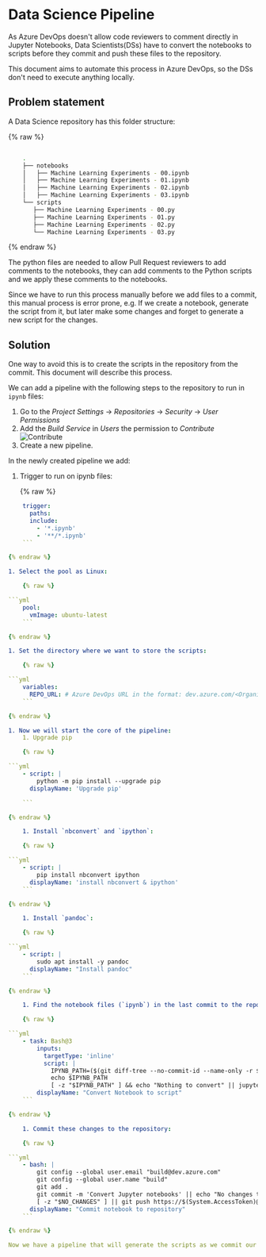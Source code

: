 # Data Science Pipeline

As Azure DevOps doesn't allow code reviewers to comment directly in Jupyter Notebooks, Data Scientists(DSs) have
to convert the notebooks to scripts before they commit and push these files to the repository.

This document aims to automate this process in Azure DevOps, so the DSs don't need to execute anything locally.

## Problem statement

A Data Science repository has this folder structure:

{% raw %}

```bash

    .
    ├── notebooks
    │   ├── Machine Learning Experiments - 00.ipynb
    │   ├── Machine Learning Experiments - 01.ipynb
    │   ├── Machine Learning Experiments - 02.ipynb
    │   ├── Machine Learning Experiments - 03.ipynb
    └── scripts
       ├── Machine Learning Experiments - 00.py
       ├── Machine Learning Experiments - 01.py
       ├── Machine Learning Experiments - 02.py
       └── Machine Learning Experiments - 03.py

```

{% endraw %}

The python files are needed to allow Pull Request reviewers to add comments to the notebooks, they can add comments
to the Python scripts and we apply these comments to the notebooks.

Since we have to run this process manually before we add files to a commit, this manual process is error prone, e.g.
If we create a notebook, generate the script from it, but later make some changes and forget to generate a new script
for the changes.

## Solution

One way to avoid this is to create the scripts in the repository from the commit. This document will describe this
process.

We can add a pipeline with the following steps to the repository to run in `ipynb` files:

1. Go to the *Project Settings* -> *Repositories* -> *Security* -> *User Permissions*
1. Add the *Build Service* in *Users* the permission to *Contribute*
    ![Contribute](assets/repository-properties.png)
1. Create a new pipeline.

In the newly created pipeline we add:

1. Trigger to run on ipynb files:

    {% raw %}

```yml
    trigger:
      paths:
      include:
        - '*.ipynb'
        - '**/*.ipynb'
    ```

{% endraw %}

1. Select the pool as Linux:

    {% raw %}

```yml
    pool:
      vmImage: ubuntu-latest
    ```

{% endraw %}

1. Set the directory where we want to store the scripts:

    {% raw %}

```yml
    variables:
      REPO_URL: # Azure DevOps URL in the format: dev.azure.com/<Organization>/<Project>/_git/<RepoName>
    ```

{% endraw %}

1. Now we will start the core of the pipeline:
    1. Upgrade pip

    {% raw %}

```yml
    - script: |
        python -m pip install --upgrade pip
      displayName: 'Upgrade pip'

    ```

{% endraw %}

    1. Install `nbconvert` and `ipython`:

    {% raw %}

```yml
    - script: |
        pip install nbconvert ipython
      displayName: 'install nbconvert & ipython'
    ```

{% endraw %}

    1. Install `pandoc`:

    {% raw %}

```yml
    - script: |
        sudo apt install -y pandoc
      displayName: "Install pandoc"
    ```

{% endraw %}

    1. Find the notebook files (`ipynb`) in the last commit to the repo and convert it to scripts (`py`):

    {% raw %}

```yml
    - task: Bash@3
        inputs:
          targetType: 'inline'
          script: |
            IPYNB_PATH=($(git diff-tree --no-commit-id --name-only -r $(Build.SourceVersion) | grep '[.]ipynb$'))
            echo $IPYNB_PATH
            [ -z "$IPYNB_PATH" ] && echo "Nothing to convert" || jupyter nbconvert --to script $IPYNB_PATH
        displayName: "Convert Notebook to script"
    ```

{% endraw %}

    1. Commit these changes to the repository:

    {% raw %}

```yml
    - bash: |
        git config --global user.email "build@dev.azure.com"
        git config --global user.name "build"
        git add .
        git commit -m 'Convert Jupyter notebooks' || echo "No changes to commit" && NO_CHANGES=1
        [ -z "$NO_CHANGES" ] || git push https://$(System.AccessToken)@$(REPO_URL) HEAD:$(Build.SourceBranchName)
      displayName: "Commit notebook to repository"
    ```

{% endraw %}

Now we have a pipeline that will generate the scripts as we commit our notebooks.
